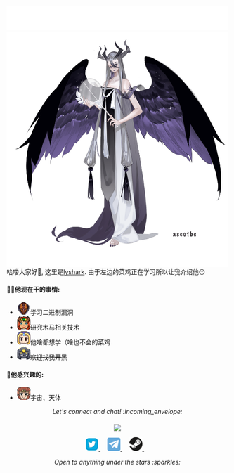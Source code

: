 <!--
<img src="https://readme-typing-svg.herokuapp.com?color=%23A1A1A1&multiline=true&width=450&lines=%E6%88%91%E4%BB%AC%E9%83%BD%E6%98%AF%E9%98%B4%E6%B2%9F%E9%87%8C%E7%9A%84%E8%99%AB%E5%AD%90+%E4%BD%86%E6%80%BB%E8%BF%98%E6%98%AF%E5%BE%97%E6%9C%89%E4%BA%BA%E4%BB%B0%E6%9C%9B%E6%98%9F%E7%A9%BA">
-->

<img src="/MySvgs/header.svg">

<img align="right" src="/Image/Katyusha.png" width='553px' height='536px'>

哈喽大家好:wave:, 这里是[lyshark](https://github.com/lyshark). 由于左边的菜鸡正在学习所以让我介绍他:no_mouth:



#### 👨‍💻他现在干的事情:

- <img src="/Image/dac15_frog.gif" width="30px" alt="hi">学习二进制漏洞
- <img src="/Image/happy.gif" width="30px" alt="hi">研究木马相关技术
- <img src="/Image/huff.gif" width="30px" alt="hi">他啥都想学（啥也不会的菜鸡
- <img src="/Image/stars.gif" width="30px" alt="hi">~~欢迎找我开黑~~

#### :green_heart:他感兴趣的:

- <img src="/Image/snort.gif" width="30px" alt="hi">宇宙、天体

  

<p align="center"> 
  <i> Let's connect and chat! :incoming_envelope: </i>
</p>
<p align="center"> 
	<img src="https://visitor-badge.glitch.me/badge?page_id=Ascotbe.Ascotbe" align="middle" />
</p>
<p align="center">
  <a href="https://twitter.com/lyshark"><img src="/MySvgs/twitter.svg" width="30px" alt="Twitter">     </a> &nbsp; &nbsp;
  <a href="https://t.me/lyshark"><img src="/MySvgs/telegram.svg" width="30px" alt="Telegram">    </a> &nbsp; &nbsp;
  <a href="https://steamcommunity.com/id/lyshark"><img src="/MySvgs/steam.svg" width="30px" alt="Steam">    </a> &nbsp; &nbsp;
</p>
<p align="center">
  <i> Open to anything under the stars :sparkles: </i>
</p>





<!--
<details>
  <summary> <b>  <img src="https://media.giphy.com/media/VgCDAzcKvsR6OM0uWg/giphy.gif" width="50">Things to know about me! </b></summary>


 [![Github Stats By Anurag](https://github-readme-stats.vercel.app/api?username=ascotbe&show_icons=true&title_color=fff&icon_color=79ff97&text_color=9f9f9f&bg_color=151515)](https://github.com/ascotbe/)

</details>
-->

